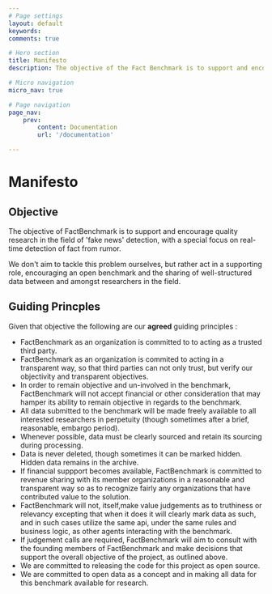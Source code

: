 ```yaml
---
# Page settings
layout: default
keywords:
comments: true

# Hero section
title: Manifesto
description: The objective of the Fact Benchmark is to support and encourage quality research in the field of 'fake news' detection. Our manifesto supports this objective by clearly outlining our commitment to open data, open code, objectivity and organizational transparency.

# Micro navigation
micro_nav: true

# Page navigation
page_nav:
    prev:
        content: Documentation
        url: '/documentation' 

---
```


# Manifesto


## Objective

The objective of FactBenchmark is to support and encourage quality research in the field of 'fake news' detection, with a special focus on real-time detection of fact from rumor. 

We don't aim to tackle this problem ourselves, but rather act in a supporting role, encouraging an open benchmark and the sharing of well-structured data between and amongst researchers in the field. 

## Guiding Princples

Given that objective the following are our <b>agreed</b> guiding principles :

* FactBenchmark as an organization is committed to to acting as a trusted third party.
* FactBenchmark as an organization is commited to acting in a transparent way, so that third parties can not only trust, but verify our objectivity and transparent objectives.
* In order to remain objective and un-involved in the benchmark, FactBenchmark will not accept financial or other consideration that may hamper its ability to remain objective in regards to the benchmark. 
* All data submitted to the benchmark will be made freely available to all interested researchers in perpetuity (though sometimes after a brief, reasonable, embargo period).
* Whenever possible, data must be clearly sourced and retain its sourcing during processing. 
* Data is never deleted, though sometimes it can be marked hidden. Hidden data remains in the archive.
* If financial suppport becomes available, FactBenchmark is committed to revenue sharing with its member organizations in a reasonable and transparent way so as to recognize fairly any organizations that have contributed value to the solution.
* FactBenchmark will not, itself,make value judgements as to truthiness or relevancy excepting that when it does it will clearly mark data as such, and in such cases utilize the same api, under the same rules and business logic, as other agents interacting with the benchmark. 
* If judgement calls are required, FactBenchmark will aim to consult with the founding members of FactBenchmark and make decisions that support the overall objective of the project, as outlined above.
* We are committed to releasing the code for this project as open source. 
* We are committed to open data as a concept and in making all data for this benchmark available for research.

